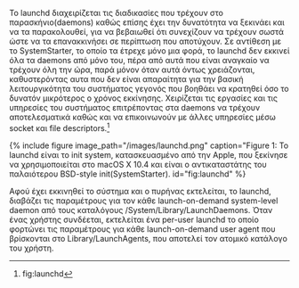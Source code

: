 Το launchd διαχειρίζεται τις διαδικασίες που τρέχουν στο παρασκήνιο(daemons) καθώς επίσης έχει την δυνατότητα να ξεκινάει και να τα παρακολουθεί, για να βεβαιωθεί ότι συνεχίζουν να τρέχουν σωστά ώστε να τα επανακκινήσει σε περίπτωση που αποτύχουν. Σε αντίθεση με το SystemStarter, το οποίο τα έτρεχε μόνο μια φορά, το launchd δεν εκκινεί όλα τα daemons από μόνο του, πέρα από αυτά που είναι αναγκαίο να τρέχουν όλη την ώρα, παρά μόνον όταν αυτά όντως χρειάζονται, καθυστερόντας αυτα που δεν είναι απαραίτητα για την βασική λειτουργικότητα του συστήματος γεγονός που βοηθάει να κρατηθεί όσο το δυνατόν μικρότερος ο χρόνος εκκίνησης. Χειρίζεται τις εργασίες και τις υπηρεσίες του συστήματος επιτρέποντας στα daemons να τρέχουν αποτελεσματικά καθώς και να επικοινωνούν με άλλες υπηρεσίες μέσω socket και file descriptors.[^1]

{% include figure image_path="/images/launchd.png" caption="Figure 1: Το launchd είναι το init system, κατασκευασμένο από την Apple, που ξεκίνησε να χρησιμοποιείται στο macOS Χ 10.4 και είναι ο αντικαταστάτης του παλαιότερου BSD-style init(SystemStarter). id="fig:launchd" %}

Αφού έχει εκκινηθεί το σύστημα και ο πυρήνας εκτελείται, το launchd, διαβάζει τις παραμέτρους για τον κάθε launch-on-demand system-level daemon από τους καταλόγους /System/Library/LaunchDaemons. Όταν ένας χρήστης συνδέεται, εκτελείται ένα per-user launchd το οποίο φορτώνει τις παραμέτρους για κάθε launch-on-demand user agent που βρίσκονται στο Library/LaunchAgents, που αποτελεί τον ατομικό κατάλογο του χρήστη.

[^1]: fig:launchd
